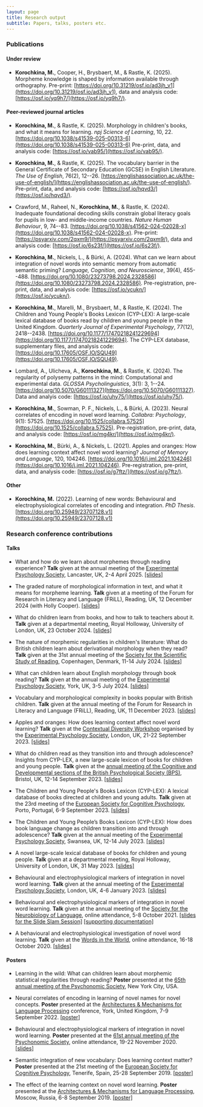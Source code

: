 ```yaml
---
layout: page
title: Research output
subtitle: Papers, talks, posters etc.
---
```


### Publications

#### Under review

* **Korochkina, M.**, Cooper, H., Brysbaert, M., & Rastle, K. (2025). Morpheme knowledge is shaped by information available through orthography. Pre-print: [https://doi.org/10.31219/osf.io/ad3jh_v1](https://doi.org/10.31219/osf.io/ad3jh_v1), data and analysis code: [https://osf.io/yq9h7/](https://osf.io/yq9h7/).

#### Peer-reviewed journal articles

* **Korochkina, M.**, & Rastle, K. (2025). Morphology in children's books, and what it means for learning. *npj Science of Learning*, 10, 22. [https://doi.org/10.1038/s41539-025-00313-6](https://doi.org/10.1038/s41539-025-00313-6) Pre-print, data, and analysis code: [https://osf.io/vab95/](https://osf.io/vab95/).

* **Korochkina, M.**, & Rastle, K. (2025). The vocabulary barrier in the General Certificate of Secondary Education (GCSE) in English Literature. *The Use of English*, 76(2), 12--26. [https://englishassociation.ac.uk/the-use-of-english/](https://englishassociation.ac.uk/the-use-of-english/). Pre-print, data, and analysis code: [https://osf.io/hqvd3/](https://osf.io/hqvd3/).

* Crawford, M., Raheel, N., **Korochkina, M.**, & Rastle, K. (2024). Inadequate foundational decoding skills constrain global literacy goals for pupils in low- and middle-income countries. *Nature Human Behaviour*, 9, 74--83. [https://doi.org/10.1038/s41562-024-02028-x](https://doi.org/10.1038/s41562-024-02028-x). Pre-print: [https://psyarxiv.com/2qxm9/](https://psyarxiv.com/2qxm9/), data and analysis code: [https://osf.io/6s23f/](https://osf.io/6s23f/).

* **Korochkina, M.**, Nickels, L., & Bürki, A. (2024). What can we learn about integration of novel words into semantic memory from automatic semantic priming? *Language, Cognition, and Neuroscience*, 39(4), 455--488. [https://doi.org/10.1080/23273798.2024.2328586](https://doi.org/10.1080/23273798.2024.2328586). Pre-registration, pre-print, data, and analysis code: [https://osf.io/ycukn/](https://osf.io/ycukn/).

* **Korochkina, M.**, Marelli, M., Brysbaert, M., & Rastle, K. (2024). The Children and Young People's Books Lexicon (CYP-LEX): A large-scale lexical database of books read by children and young people in the United Kingdom. *Quarterly Journal of Experimental Psychology*, 77(12), 2418--2438. [https://doi.org/10.1177/17470218241229694](https://doi.org/10.1177/17470218241229694). The CYP-LEX database, supplementary files, and analysis code: [https://doi.org/10.17605/OSF.IO/SQU49](https://doi.org/10.17605/OSF.IO/SQU49).

* Lombard, A., Ulicheva, A., **Korochkina, M.**, & Rastle, K. (2024). The regularity of polysemy patterns in the mind: Computational and experimental data. *GLOSSA Psycholinguistics*, 3(1): 3, 1--24. [https://doi.org/10.5070/G60111327](https://doi.org/10.5070/G60111327). Data and analyis code: [https://osf.io/uhy75/](https://osf.io/uhy75/).

* **Korochkina, M.**, Sowman, P. F., Nickels, L., & Bürki, A. (2023). Neural correlates of encoding in novel word learning. *Collabra: Psychology*, 9(1): 57525. [https://doi.org/10.1525/collabra.57525](https://doi.org/10.1525/collabra.57525). Pre-registration, pre-print, data, and analysis code: [https://osf.io/mg4kr/](https://osf.io/mg4kr/).

* **Korochkina, M.**, Bürki, A., & Nickels, L. (2021). Apples and oranges: How does learning context affect novel word learning? *Journal of Memory and Language*, 120, 104246. [https://doi.org/10.1016/j.jml.2021.104246](https://doi.org/10.1016/j.jml.2021.104246). Pre-registration, pre-print, data, and analysis code: [https://osf.io/g7ftz/](https://osf.io/g7ftz/).

#### Other 

* **Korochkina, M.** (2022). Learning of new words: Behavioural and electrophysiological correlates of encoding and integration. *PhD Thesis*. [https://doi.org/10.25949/23707128.v1](https://doi.org/10.25949/23707128.v1)

### Research conference contributions

#### Talks

* What and how do we learn about morphemes through reading experience? **Talk** given at the annual meeting of the [Experimental Psychology Society](https://eps.ac.uk/), Lancaster, UK, 2-4 April 2025. [[slides]](/talks/eps_april2025.pdf) 

* The graded nature of morphological information in text, and what it means for morpheme learning. **Talk** given at a meeting of the Forum for Research in Literacy and Language (FRiLL), Reading, UK, 12 December 2024 (with Holly Cooper). [[slides]](/talks/frill_dec2024.pdf) 

* What do children learn from books, and how to talk to teachers about it. **Talk** given at a departmental meeting, Royal Holloway, University of London, UK, 23 October 2024. [[slides]](/talks/PsychSalon231024.pdf) 

* The nature of morphemic regularities in children's literature: What do British children learn about derivational morphology when they read? **Talk** given at the 31st annual meeting of the [Society for the Scientific Study of Reading](https://www.triplesr.org/), Copenhagen, Denmark, 11-14 July 2024. [[slides]](/talks/sssr_symp_talk.pdf)

* What can children learn about English morphology through book reading? **Talk** given at the annual meeting of the [Experimental Psychology Society](https://eps.ac.uk/), York, UK, 3-5 July 2024. [[slides]](/talks/eps_york2024.pdf)

* Vocabulary and morphological complexity in books popular with British children. **Talk** given at the annual meeting of the Forum for Research in Literacy and Language (FRiLL), Reading, UK, 11 December 2023. [[slides]](/talks/frill_dec23_slides.pdf) 

* Apples and oranges: How does learning context affect novel word learning? **Talk** given at the [Contextual Diversity Workshop](https://sites.google.com/view/contextual-diversity-workshop/programme-and-information) organised by the [Experimental Psychology Society](https://eps.ac.uk/), London, UK, 21-22 September 2023. [[slides]](/talks/cd_workshop_korochkina.pdf)

* What do children read as they transition into and through adolescence? Insights from CYP-LEX, a new large-scale
lexicon of books for children and young people. **Talk** given at the [annual meeting of the Cognitive and Developmental sections of the British Psychological Society (BPS)](https://cogdev2023.org.uk/), Bristol, UK, 12-14 September 2023. [[slides]](/talks/bps2023_slides.pdf)

* The Children and Young People's Books Lexicon
(CYP-LEX): A lexical database of books directed at children and young adults. **Talk** given at the 23rd meeting of the [European
Society for Cognitive Psychology](https://escop2023.org/), Porto, Portugal, 6-9 September 2023. [[slides]](/talks/Korochkina_et_al_ESCoP2023.pdf)

* The Children and Young People’s Books Lexicon (CYP-LEX): How does book language change as children transition into and through adolescence? **Talk** given at the annual meeting of the [Experimental Psychology Society](https://eps.ac.uk/), Swansea, UK, 12-14 July 2023. [[slides]](/talks/slides_eps_july2023.pdf)

* A novel large-scale lexical database of books for children and young people. **Talk** given at a departmental meeting, Royal Holloway, University of London, UK, 31 May 2023. [[slides]](/talks/salon_talk23.pdf)

* Behavioural and electrophysiological markers of integration in novel word learning. **Talk** given at the annual meeting of the [Experimental Psychology Society](https://eps.ac.uk/), London, UK, 4-6 January 2023. [[slides]](/talks/EPS23_talk.pdf)

* Behavioural and electrophysiological markers of integration in novel word learning. **Talk** given at the annual meeting of the [Society for the Neurobiology of Language](https://2021.neurolang.org/), online attendance, 5-8 October 2021. [[slides for the Slide Slam Session]](/posters/SNL2021_E4_Korochkina.pdf) [[supporting documentation]](/posters/SNL2021_E4_KorochkinaNickelsB%C3%BCrki_supporting_documentation.pdf)

* A behavioural and electrophysiological investigation of novel word learning. **Talk** given at the [Words in the World](http://wordsintheworld.ca/wow-conference-2020/), online attendance, 16-18 October 2020. [[slides]](/talks/wow2020_talk22_korochkina_nickels_buerki.pdf) 

#### Posters

* Learning in the wild: What can children learn about morphemic statistical regularities through reading? **Poster** presented at the [65th annual meeting of the Psychonomic Society](https://www.psychonomic.org/page/2024annualmeeting), New York City, USA.

* Neural correlates of encoding in learning of novel names for novel concepts. **Poster** presented at the [Architectures & Mechanisms for Language Processing](https://amlap2022.york.ac.uk/) conference, York, United Kingdom, 7-9 September 2022. [[poster]](/posters/korochkina_et_al_amlap2022_poster.pdf)

* Behavioural and electrophysiological markers of integration in novel word learning. **Poster** presented at the [61st annual meeting of the Psychonomic Society](https://www.psychonomic.org/general/custom.asp?page=2020annualmeeting), online attendance, 19-22 November 2020. [[slides]](/posters/Psynom20_Korochkina_Nickels_Buerki_ID_2235.pdf)

* Semantic integration of new vocabulary: Does learning context matter? **Poster** presented at the 21st meeting of the [European Society for Cognitive Psychology](https://escop2019.webs.ull.es/), Tenerife, Spain, 25-28 September 2019. [[poster]](/posters/poster_escop2019_mkorochkina.pdf) 

* The effect of the learning context on novel word learning. **Poster** presented at the [Architectures & Mechanisms for Language Processing](https://neuro.hse.ru/amlap2019/), Moscow, Russia, 6-8 September 2019. [[poster]](/posters/poster_amlap2019_mkorochkina.pdf)


